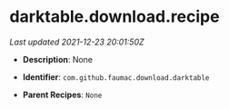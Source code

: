 # darktable.download.recipe

_Last updated 2021-12-23 20:01:50Z_

- **Description**: None

- **Identifier**: `com.github.faumac.download.darktable`

- **Parent Recipes**: `None`
